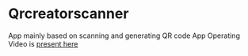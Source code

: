 # Qrcreatorscanner
App mainly based on scanning and generating QR code
App Operating Video is [present here](https://www.linkedin.com/feed/update/urn:li:activity:6709201372392382464/)
